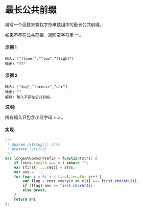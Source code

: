 # 最长公共前缀

编写一个函数来查找字符串数组中的最长公共前缀。

如果不存在公共前缀，返回空字符串 `""`。

#### 示例 1

```
输入: ["flower","flow","flight"]
输出: "fl"
```

#### 示例 2

```
输入: ["dog","racecar","car"]
输出: ""
解释: 输入不存在公共前缀。
```

**说明:**

所有输入只包含小写字母 `a-z` 。

#### 实现

```js
/**
 * @param {string[]} strs
 * @return {string}
 */
var longestCommonPrefix = function(strs) {
    if (strs.length === 0 ) return "";
    var [first, ...rest] = strs;
    var ans = '';
    for (var i = 0; i < first.length; i++) {
        var flag = rest.every(v => v[i] === first.charAt(i));
        if (flag) ans += first.charAt(i);
        else break;
    }
    return ans;
};
```
